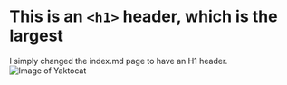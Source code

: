 # This is an `<h1>` header, which is the largest

I simply changed the index.md page to have an H1 header.
![Image of Yaktocat](https://octodex.github.com/images/yaktocat.png)
